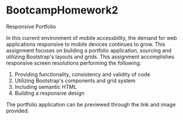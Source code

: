 # BootcampHomework2

Responsive Portfolio

In this current environment of mobile accessbility, the demand for web applications responsive to mobile devices continues to grow. This assignment focuses on building a portfolio application, sourcing and utilizing Bootstrap's layouts and grids. This assignment accomplishes responsive screen resolutions performing the following:

1. Providing functionality, consistency and validity of code
2. Utilizing Bootstrap's components and grid system
3. Including semantic HTML
4. Building a responsive design

The portfolio application can be previewed through the link and image provided.
